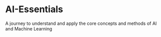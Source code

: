 # AI-Essentials
A journey to understand and apply the core concepts and methods of AI and Machine Learning
